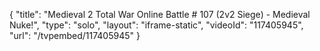 {
    "title": "Medieval 2 Total War Online Battle # 107 (2v2 Siege) - Medieval Nuke!",
    "type": "solo",
    "layout": "iframe-static",
    "videoId": "117405945",
    "url": "\/tvpembed\/117405945"
}